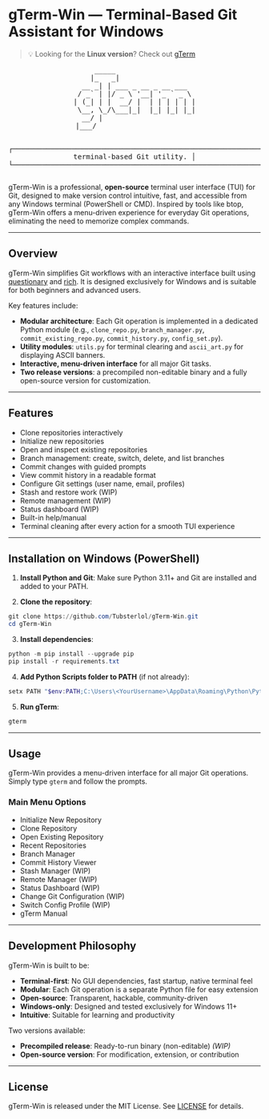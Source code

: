 # gTerm-Win — Terminal-Based Git Assistant for Windows

> 💡 Looking for the **Linux version**?
> Check out [gTerm](https://github.com/Tubsterlol/gTerm)

<div align="center">
<pre>
     _____                   
    |_   _|                  
  __ _| | ___ _ __ _ __ ___  
 / _` | |/ _ \ '__| '_ ` _ \ 
| (_| | |  __/ |  | | | | | |
 \__, \_/\___|_|  |_| |_| |_|
  __/ |                      
 |___/                        

┌─────────────────────────────────────────────────────────────┐
│                 A terminal-based Git utility.               │
└─────────────────────────────────────────────────────────────┘ 
</pre>

</div>

gTerm-Win is a professional, **open-source** terminal user interface (TUI) for Git, designed to make version control intuitive, fast, and accessible from any Windows terminal (PowerShell or CMD). Inspired by tools like btop, gTerm-Win offers a menu-driven experience for everyday Git operations, eliminating the need to memorize complex commands.

---

## Overview

gTerm-Win simplifies Git workflows with an interactive interface built using [questionary](https://pypi.org/project/questionary/) and [rich](https://pypi.org/project/rich/). It is designed exclusively for Windows and is suitable for both beginners and advanced users.

Key features include:

* **Modular architecture**: Each Git operation is implemented in a dedicated Python module (e.g., `clone_repo.py`, `branch_manager.py`, `commit_existing_repo.py`, `commit_history.py`, `config_set.py`).
* **Utility modules**: `utils.py` for terminal clearing and `ascii_art.py` for displaying ASCII banners.
* **Interactive, menu-driven interface** for all major Git tasks.
* **Two release versions**: a precompiled non-editable binary and a fully open-source version for customization.

---

## Features

* Clone repositories interactively
* Initialize new repositories
* Open and inspect existing repositories
* Branch management: create, switch, delete, and list branches
* Commit changes with guided prompts
* View commit history in a readable format
* Configure Git settings (user name, email, profiles)
* Stash and restore work (WIP)
* Remote management (WIP)
* Status dashboard (WIP)
* Built-in help/manual
* Terminal cleaning after every action for a smooth TUI experience

---

## Installation on Windows (PowerShell)

1. **Install Python and Git**:
   Make sure Python 3.11+ and Git are installed and added to your PATH.

2. **Clone the repository**:

```powershell
git clone https://github.com/Tubsterlol/gTerm-Win.git
cd gTerm-Win
```

3. **Install dependencies**:

```powershell
python -m pip install --upgrade pip
pip install -r requirements.txt
```

4. **Add Python Scripts folder to PATH** (if not already):

```powershell
setx PATH "$env:PATH;C:\Users\<YourUsername>\AppData\Roaming\Python\Python311\Scripts"
```

5. **Run gTerm**:

```powershell
gterm
```

---

## Usage

gTerm-Win provides a menu-driven interface for all major Git operations. Simply type `gterm` and follow the prompts.

### Main Menu Options

* Initialize New Repository
* Clone Repository
* Open Existing Repository
* Recent Repositories
* Branch Manager
* Commit History Viewer
* Stash Manager (WIP)
* Remote Manager (WIP)
* Status Dashboard (WIP)
* Change Git Configuration (WIP)
* Switch Config Profile (WIP)
* gTerm Manual

---

## Development Philosophy

gTerm-Win is built to be:

* **Terminal-first**: No GUI dependencies, fast startup, native terminal feel
* **Modular**: Each Git operation is a separate Python file for easy extension
* **Open-source**: Transparent, hackable, community-driven
* **Windows-only**: Designed and tested exclusively for Windows 11+
* **Intuitive**: Suitable for learning and productivity

Two versions available:

* **Precompiled release**: Ready-to-run binary (non-editable) *(WIP)*
* **Open-source version**: For modification, extension, or contribution

---

## License

gTerm-Win is released under the MIT License. See [LICENSE](LICENSE) for details.
